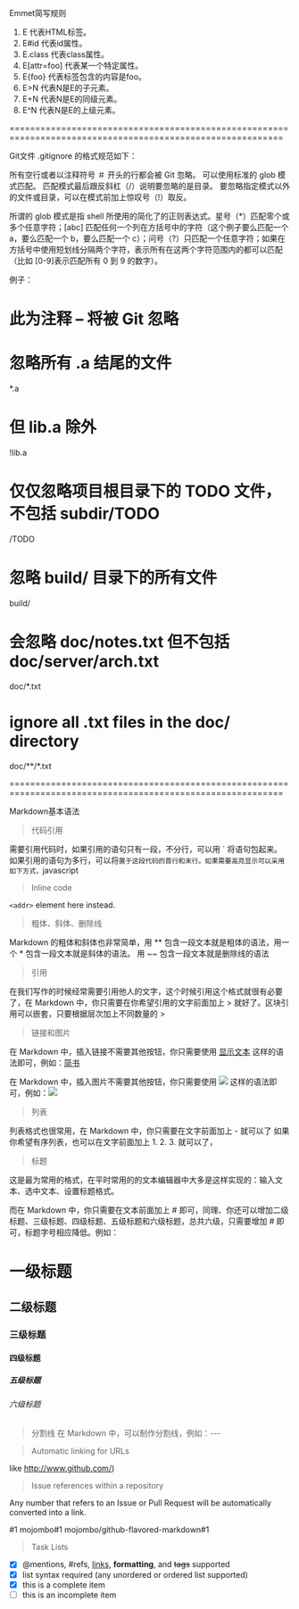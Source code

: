 
Emmet简写规则

1. E 代表HTML标签。
2. E#id 代表id属性。
3. E.class 代表class属性。
4. E[attr=foo] 代表某一个特定属性。
5. E{foo} 代表标签包含的内容是foo。
6. E>N 代表N是E的子元素。
7. E+N 代表N是E的同级元素。
8. E^N 代表N是E的上级元素。

===========================================================================================================


Git文件 .gitignore 的格式规范如下：

所有空行或者以注释符号 ＃ 开头的行都会被 Git 忽略。
可以使用标准的 glob 模式匹配。
匹配模式最后跟反斜杠（/）说明要忽略的是目录。
要忽略指定模式以外的文件或目录，可以在模式前加上惊叹号（!）取反。

所谓的 glob 模式是指 shell 所使用的简化了的正则表达式。星号（*）匹配零个或多个任意字符；[abc] 匹配任何一个列在方括号中的字符（这个例子要么匹配一个 a，要么匹配一个 b，要么匹配一个 c）；问号（?）只匹配一个任意字符；如果在方括号中使用短划线分隔两个字符，表示所有在这两个字符范围内的都可以匹配（比如 [0-9]表示匹配所有 0 到 9 的数字）。

例子：
# 此为注释 – 将被 Git 忽略
# 忽略所有 .a 结尾的文件
*.a
# 但 lib.a 除外
!lib.a
# 仅仅忽略项目根目录下的 TODO 文件，不包括 subdir/TODO
/TODO
# 忽略 build/ 目录下的所有文件
build/
# 会忽略 doc/notes.txt 但不包括 doc/server/arch.txt
doc/*.txt
# ignore all .txt files in the doc/ directory
doc/**/*.txt


===========================================================================================================


Markdown基本语法

> 代码引用

  需要引用代码时，如果引用的语句只有一段，不分行，可以用 ` 将语句包起来。
  如果引用的语句为多行，可以将```置于这段代码的首行和末行。如果需要高亮显示可以采用如下方式，```javascript

> Inline code

  `<addr>` element here instead.

> 粗体、斜体、删除线

  Markdown 的粗体和斜体也非常简单，用 ** 包含一段文本就是粗体的语法，用一个 * 包含一段文本就是斜体的语法。
  用 ~~ 包含一段文本就是删除线的语法



> 引用

  在我们写作的时候经常需要引用他人的文字，这个时候引用这个格式就很有必要了，在 Markdown 中，你只需要在你希望引用的文字前面加上 > 就好了。区块引用可以嵌套，只要根据层次加上不同数量的 > 


> 链接和图片

  在 Markdown 中，插入链接不需要其他按钮，你只需要使用 [显示文本](链接地址) 这样的语法即可，例如：[简书](http://www.jianshu.com)

  在 Markdown 中，插入图片不需要其他按钮，你只需要使用 ![](图片链接地址) 这样的语法即可，例如：![](http://upload-images.jianshu.io/upload_images/259-0ad0d0bfc1c608b6.jpg?imageMogr2/auto-orient/strip%7CimageView2/2/w/1240)


> 列表

  列表格式也很常用，在 Markdown 中，你只需要在文字前面加上 - 就可以了
  如果你希望有序列表，也可以在文字前面加上 1. 2. 3. 就可以了，


> 标题

  这是最为常用的格式，在平时常用的的文本编辑器中大多是这样实现的：输入文本、选中文本、设置标题格式。

  而在 Markdown 中，你只需要在文本前面加上 # 即可，同理、你还可以增加二级标题、三级标题、四级标题、五级标题和六级标题，总共六级，只需要增加 # 即可，标题字号相应降低。例如：
  # 一级标题
  ## 二级标题
  ### 三级标题
  #### 四级标题
  ##### 五级标题
  ###### 六级标题


> 分割线
  在 Markdown 中，可以制作分割线，例如：---


> Automatic linking for URLs  
  
  like http://www.github.com/)


> Issue references within a repository

  Any number that refers to an Issue or Pull Request will be automatically converted into a link.

  #1
  mojombo#1
  mojombo/github-flavored-markdown#1


> Task Lists

- [x] @mentions, #refs, [links](), **formatting**, and <del>tags</del> supported
- [x] list syntax required (any unordered or ordered list supported)
- [x] this is a complete item
- [ ] this is an incomplete item